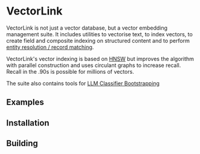 # VectorLink

VectorLink is not just a vector database, but a vector embedding management suite. It includes utilities to vectorise text, to index vectors, to create field and composite indexing on structured content and to perform [entity resolution / record matching](https://github.com/vectorlink-ai/entity-resolution-tutorial/blob/main/RecordMatch.md).

VectorLink's vector indexing is based on [HNSW](https://arxiv.org/abs/1603.09320) but improves the algorithm with parallel construction and uses circulant graphs to increase recall. Recall in the .90s is possible for millions of vectors.

The suite also contains tools for [LLM Classifier Bootstrapping](https://github.com/vectorlink-ai/entity-resolution-tutorial/blob/main/LLMClassifierBootstrapping.md)

## Examples

## Installation

## Building


